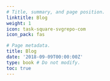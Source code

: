 ```yaml
---
# Title, summary, and page position.
linktitle: Blog
weight: 1
icon: task-square-svgrepo-com
icon_pack: fas

# Page metadata.
title: Blog
date: '2018-09-09T00:00:00Z'
type: book # Do not modify.
toc: true
---
```


